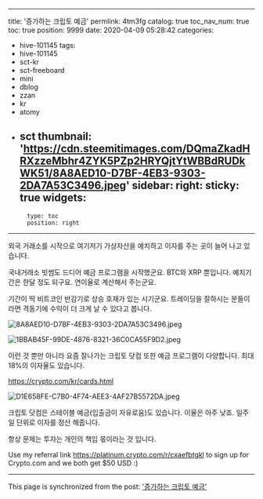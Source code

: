 
---
title: '증가하는 크립토 예금'
permlink: 4tm3fg
catalog: true
toc_nav_num: true
toc: true
position: 9999
date: 2020-04-09 05:28:42
categories:
- hive-101145
tags:
- hive-101145
- sct-kr
- sct-freeboard
- mini
- dblog
- zzan
- kr
- atomy
- sct
thumbnail: 'https://cdn.steemitimages.com/DQmaZkadHRXzzeMbhr4ZYK5PZp2HRYQjtYtWBBdRUDkWK51/8A8AED10-D7BF-4EB3-9303-2DA7A53C3496.jpeg'
sidebar:
    right:
        sticky: true
widgets:
    -
        type: toc
        position: right
---


외국 거래소를 시작으로 여기저기 가상자산을 예치하고 이자를 주는 곳이 늘어 나고 있습니다. 

국내거래소 빗썸도 드디어 예금 프로그램을 시작했군요. 
BTC와 XRP 뿐입니다.
예치기간은 한달 정도 되구요. 
연이율로 계산해서 주는군요. 

기간이 딱 비트코인 반감기로 상승 호재가 있는 시기군요. 
트레이딩을 잘하시는 분들이라면 격동기에 수익이 더 크게 날 수 있다고 봅니다. 

![8A8AED10-D7BF-4EB3-9303-2DA7A53C3496.jpeg](https://cdn.steemitimages.com/DQmaZkadHRXzzeMbhr4ZYK5PZp2HRYQjtYtWBBdRUDkWK51/8A8AED10-D7BF-4EB3-9303-2DA7A53C3496.jpeg)

![1BBAB45F-99DE-4876-8321-36C0CA55F9D2.jpeg](https://cdn.steemitimages.com/DQmWKYyc9MY1KrK4LrkPqHkSK9McLUmu7utbhDnBDhThSDC/1BBAB45F-99DE-4876-8321-36C0CA55F9D2.jpeg)


이런 것 뿐만 아니라 요즘 잘나가는 크립토 닷컴 또한 예금 프로그램이 다양합니다. 
최대 18%의 이자율도 있습니다. 

https://crypto.com/kr/cards.html


![D1E658FE-C7B0-4F74-AEE3-4AF27B5572DA.jpeg](https://cdn.steemitimages.com/DQmejTg4G5UWJnC6fPvwwnc1ZS9ppaomffDdPEqZys5Kh1J/D1E658FE-C7B0-4F74-AEE3-4AF27B5572DA.jpeg)

크립토 닷컴은 스테이블 예금(입출금이 자유로움)도 있습니다. 이율은 아주 낮죠. 일주일 단위로 이자를 정산 해줍니다. 

항상 문제는 투자는 개인의 책임 몫이라는 것 입니다. 

Use my referral link https://platinum.crypto.com/r/cxaefbtgkl to sign up for Crypto.com and we both get $50 USD :)

- - -

This page is synchronized from the post: ['증가하는 크립토 예금'](https://steemit.com/@kingbit/4tm3fg)
